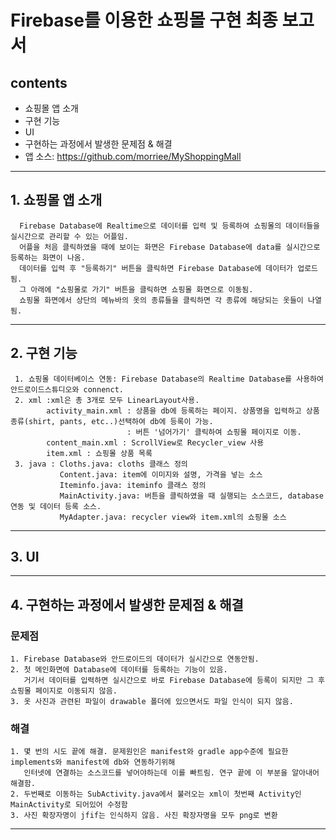 Firebase를 이용한 쇼핑몰 구현 최종 보고서
=================================================

contents
-----------
+ 쇼핑몰 앱 소개
+ 구현 기능
+ UI
+ 구현하는 과정에서 발생한 문제점 & 해결
+ 앱 소스:  https://github.com/morriee/MyShoppingMall

* * *

## 1. 쇼핑몰 앱 소개
      Firebase Database에 Realtime으로 데이터를 입력 및 등록하여 쇼핑몰의 데이터들을 실시간으로 관리할 수 있는 어플임.
      어플을 처음 클릭하였을 때에 보이는 화면은 Firebase Database에 data를 실시간으로 등록하는 화면이 나옴.
      데이터를 입력 후 "등록하기" 버튼을 클릭하면 Firebase Database에 데이터가 업로드됨.
      그 아래에 "쇼핑몰로 가기" 버튼을 클릭하면 쇼핑몰 화면으로 이동됨.
      쇼핑몰 화면에서 상단의 메뉴바의 옷의 종류들을 클릭하면 각 종류에 해당되는 옷들이 나열됨.

* * *

## 2. 구현 기능

     1. 쇼핑몰 데이터베이스 연동: Firebase Database의 Realtime Database를 사용하여 안드로이드스튜디오와 connenct.
     2. xml :xml은 총 3개로 모두 LinearLayout사용.
            activity_main.xml : 상품을 db에 등록하는 페이지. 상품명을 입력하고 상품종류(shirt, pants, etc..)선택하여 db에 등록이 가능.
                              : 버튼 '넘어가기' 클릭하여 쇼핑몰 페이지로 이동.
            content_main.xml : ScrollView로 Recycler_view 사용
            item.xml : 쇼핑몰 상품 목록 
     3. java : Cloths.java: cloths 클래스 정의
               Content.java: item에 이미지와 설명, 가격을 넣는 소스
               Iteminfo.java: iteminfo 클래스 정의
               MainActivity.java: 버튼을 클릭하였을 때 실행되는 소스코드, database연동 및 데이터 등록 소스.
               MyAdapter.java: recycler view와 item.xml의 쇼핑몰 소스

* * *
## 3. UI

* * *
## 4. 구현하는 과정에서 발생한 문제점 & 해결
### 문제점
    1. Firebase Database와 안드로이드의 데이터가 실시간으로 연동안됨.
    2. 첫 메인화면에 Database에 데이터를 등록하는 기능이 있음.
       거기서 데이터를 입력하면 실시간으로 바로 Firebase Database에 등록이 되지만 그 후 쇼핑몰 페이지로 이동되지 않음.
    3. 옷 사진과 관련된 파일이 drawable 폴더에 있으면서도 파일 인식이 되지 않음.
### 해결
    1. 몇 번의 시도 끝에 해결. 문제원인은 manifest와 gradle app수준에 필요한 implements와 manifest에 db와 연동하기위해 
       인터넷에 연결하는 소스코드를 넣어야하는데 이를 빠트림. 연구 끝에 이 부분을 알아내어 해결함.
    2. 두번째로 이동하는 SubActivity.java에서 불러오는 xml이 첫번째 Activity인 MainActivity로 되어있어 수정함
    3. 사진 확장자명이 jfif는 인식하지 않음. 사진 확장자명을 모두 png로 변환
              
* * *

